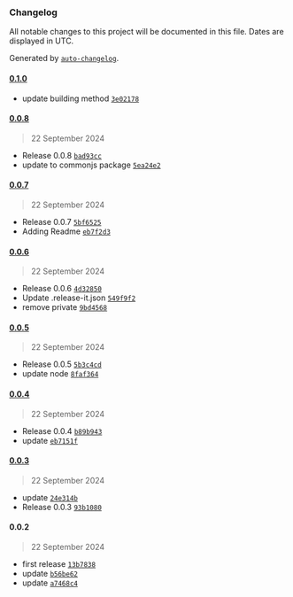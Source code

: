 ### Changelog

All notable changes to this project will be documented in this file. Dates are displayed in UTC.

Generated by [`auto-changelog`](https://github.com/CookPete/auto-changelog).

#### [0.1.0](https://github.com/ReQurv/requrv-ts-utils/compare/0.0.8...0.1.0)

- update building method [`3e02178`](https://github.com/ReQurv/requrv-ts-utils/commit/3e02178fc868c1098588896e96022c1023602321)

#### [0.0.8](https://github.com/ReQurv/requrv-ts-utils/compare/0.0.7...0.0.8)

> 22 September 2024

- Release 0.0.8 [`bad93cc`](https://github.com/ReQurv/requrv-ts-utils/commit/bad93ccfe154d0e4a5feee83a5d2ae23c0160a27)
- update to commonjs package [`5ea24e2`](https://github.com/ReQurv/requrv-ts-utils/commit/5ea24e2897793af6536a6f820115dcb127dec405)

#### [0.0.7](https://github.com/ReQurv/requrv-ts-utils/compare/0.0.6...0.0.7)

> 22 September 2024

- Release 0.0.7 [`5bf6525`](https://github.com/ReQurv/requrv-ts-utils/commit/5bf6525b641253b79d3d63db26904cc64b856a4e)
- Adding Readme [`eb7f2d3`](https://github.com/ReQurv/requrv-ts-utils/commit/eb7f2d3e3ca1c22e7876efed26dadb2f02986692)

#### [0.0.6](https://github.com/ReQurv/requrv-ts-utils/compare/0.0.5...0.0.6)

> 22 September 2024

- Release 0.0.6 [`4d32850`](https://github.com/ReQurv/requrv-ts-utils/commit/4d328507aad647b07f9a96284ae7e464d2c9cf66)
- Update .release-it.json [`549f9f2`](https://github.com/ReQurv/requrv-ts-utils/commit/549f9f2b770dc1174831f9e2a3caaab2805a9fe7)
- remove private [`9bd4568`](https://github.com/ReQurv/requrv-ts-utils/commit/9bd45681ee8873fa6adfbc2dd2dfd5dd06c9f159)

#### [0.0.5](https://github.com/ReQurv/requrv-ts-utils/compare/0.0.4...0.0.5)

> 22 September 2024

- Release 0.0.5 [`5b3c4cd`](https://github.com/ReQurv/requrv-ts-utils/commit/5b3c4cde92baf228554e1d4ff1e12ddb0fbc5ce9)
- update node [`8faf364`](https://github.com/ReQurv/requrv-ts-utils/commit/8faf3645404777a960aee7b1e2b6bcccdac74dbc)

#### [0.0.4](https://github.com/ReQurv/requrv-ts-utils/compare/0.0.3...0.0.4)

> 22 September 2024

- Release 0.0.4 [`b89b943`](https://github.com/ReQurv/requrv-ts-utils/commit/b89b943386207d17f7233e40dbda6c4393c60959)
- update [`eb7151f`](https://github.com/ReQurv/requrv-ts-utils/commit/eb7151f85a33a980e380d73ef014eac7b71928fd)

#### [0.0.3](https://github.com/ReQurv/requrv-ts-utils/compare/0.0.2...0.0.3)

> 22 September 2024

- update [`24e314b`](https://github.com/ReQurv/requrv-ts-utils/commit/24e314b018997b2f849791009aca7c4f418582c9)
- Release 0.0.3 [`93b1080`](https://github.com/ReQurv/requrv-ts-utils/commit/93b10800098efa1b6b6f00098a2c703af19f4329)

#### 0.0.2

> 22 September 2024

- first release [`13b7838`](https://github.com/ReQurv/requrv-ts-utils/commit/13b78385b9dec1eac8a84495cd56d0d7ead5dedd)
- update [`b56be62`](https://github.com/ReQurv/requrv-ts-utils/commit/b56be624879587a77be436cbedfd3e32504aef1e)
- update [`a7468c4`](https://github.com/ReQurv/requrv-ts-utils/commit/a7468c45376c7097a638051baa43c9a380f78e28)
